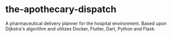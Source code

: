 # the-apothecary-dispatch
A pharmaceutical delivery planner for the hospital environment. Based upon Dijkstra's algorithm and utilizes Docker, Flutter, Dart, Python and Flask.

